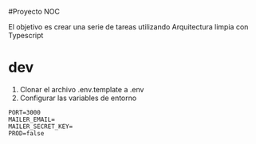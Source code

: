 #Proyecto NOC

El objetivo es crear una serie de tareas utilizando Arquitectura limpia con Typescript

# dev

1. Clonar el archivo .env.template a .env
2. Configurar las variables de entorno

```
PORT=3000
MAILER_EMAIL=
MAILER_SECRET_KEY=
PROD=false
```
